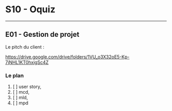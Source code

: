 # S10 - Oquiz

---

## E01 - Gestion de projet

Le pitch du client :

<https://drive.google.com/drive/folders/1VU_o3X32oE5-Kp-7jNHL1KT0hxigSc4Z>

### Le plan

1. [ ] user story,
2. [ ] mcd,
3. [ ] mld,
4. [ ] mpd
